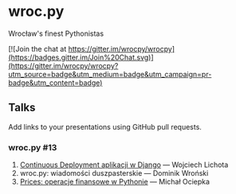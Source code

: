 # wroc.py

Wrocław's finest Pythonistas

[![Join the chat at https://gitter.im/wrocpy/wrocpy](https://badges.gitter.im/Join%20Chat.svg)](https://gitter.im/wrocpy/wrocpy?utm_source=badge&utm_medium=badge&utm_campaign=pr-badge&utm_content=badge)

## Talks

Add links to your presentations using GitHub pull requests.

### wroc.py #13

1. [Continuous Deployment aplikacji w Django](http://lichota.pl/continuous_deployment_032015.pdf) — Wojciech Lichota
2. wroc.py: wiadomości duszpasterskie — Dominik Wroński
3. [Prices: operacje finansowe w Pythonie](http://mociepka.github.io/wroc.py-prices/) — Michał Ociepka
